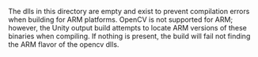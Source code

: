 The dlls in this directory are empty and exist to prevent compilation errors when building for ARM platforms. OpenCV is not supported for ARM; however, the Unity output build attempts to locate ARM versions of these binaries when compiling. If nothing is present, the build will fail not finding the ARM flavor of the opencv dlls.